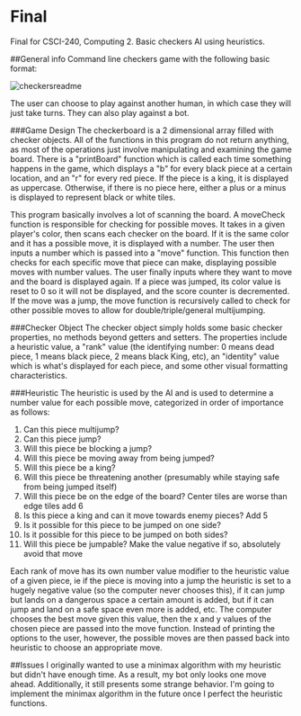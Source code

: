 # Final
Final for CSCI-240, Computing 2. Basic checkers AI using heuristics.

##General info
Command line checkers game with the following basic format:

![checkersreadme](https://cloud.githubusercontent.com/assets/22689666/21791777/4a83b992-d6b3-11e6-858b-4cbd7fa64449.png)

The user can choose to play against another human, in which case they will just take turns. They can also play against a bot.

###Game Design
The checkerboard is a 2 dimensional array filled with checker objects. All of the functions in this program do not return anything, as most of the operations just involve manipulating and examining the game board. There is a "printBoard" function which is called each time something happens in the game, which displays a "b" for every black piece at a certain location, and an "r" for every red piece. If the piece is a king, it is displayed as uppercase. Otherwise, if there is no piece here, either a plus or a minus is displayed to represent black or white tiles.

This program basically involves a lot of scanning the board. A moveCheck function is responsible for checking for possible moves. It takes in a given player's color, then scans each checker on the board. If it is the same color and it has a possible move, it is displayed with a number. The user then inputs a number which is passed into a "move" function. This function then checks for each specific move that piece can make, displaying possible moves with number values. The user finally inputs where they want to move and the board is displayed again. If a piece was jumped, its color value is reset to 0 so it will not be displayed, and the score counter is decremented. If the move was a jump, the move function is recursively called to check for other possible moves to allow for double/triple/general multijumping.

###Checker Object
The checker object simply holds some basic checker properties, no methods beyond getters and setters. The properties include a heuristic value, a "rank" value (the identifying number: 0 means dead piece, 1 means black piece, 2 means black King, etc), an "identity" value which is what's displayed for each piece, and some other visual formatting characteristics.

###Heuristic
The heuristic is used by the AI and is used to determine a number value for each possible move, categorized in order of importance as follows: 
1. Can this piece multijump?
2. Can this piece jump?
3. Will this piece be blocking a jump? 
4. Will this piece be moving away from being jumped?
5. Will this piece be a king?
6. Will this piece be threatening another (presumably while staying safe from being jumped itself)
7. Will this piece be on the edge of the board? Center tiles are worse than edge tiles add 6
8. Is this piece a king and can it move towards enemy pieces? Add 5
9. Is it possible for this piece to be jumped on one side?
10. Is it possible for this piece to be jumped on both sides?
11. Will this piece be jumpable? Make the value negative if so, absolutely avoid that move

Each rank of move has its own number value modifier to the heuristic value of a given piece, ie if the piece is moving into a jump the heuristic is set to a hugely negative value (so the computer never chooses this), if it can jump but lands on a dangerous space a certain amount is added, but if it can jump and land on a safe space even more is added, etc. The computer chooses the best move given this value, then the x and y values of the chosen piece are passed into the move function. Instead of printing the options to the user, however, the possible moves are then passed back into heuristic to choose an appropriate move. 

##Issues
I originally wanted to use a minimax algorithm with my heuristic but didn't have enough time. As a result, my bot only looks one move ahead. Additionally, it still presents some strange behavior. I'm going to implement the minimax algorithm in the future once I perfect the heuristic functions. 
